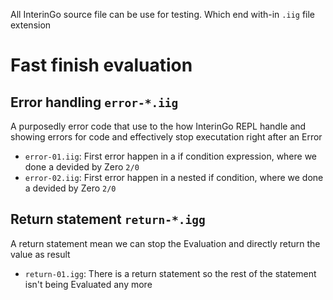 All InterinGo source file can be use for testing. Which end with-in `.iig` file extension

# Fast finish evaluation

## Error handling `error-*.iig`

A purposedly error code that use to the how InterinGo REPL handle and showing errors for code and effectively stop executation right after an Error
- `error-01.iig`: First error happen in a if condition expression, where we done a devided by Zero `2/0`
- `error-02.iig`: First error happen in a nested if condition, where we done a devided by Zero `2/0`


## Return statement `return-*.igg`

A return statement mean we can stop the Evaluation and directly return the value as result
- `return-01.igg`: There is a return statement so the rest of the statement isn't being Evaluated any more

